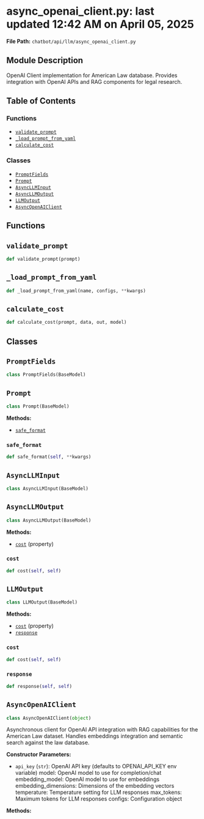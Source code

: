 # async_openai_client.py: last updated 12:42 AM on April 05, 2025

**File Path:** `chatbot/api/llm/async_openai_client.py`

## Module Description

OpenAI Client implementation for American Law database.
Provides integration with OpenAI APIs and RAG components for legal research.

## Table of Contents

### Functions

- [`validate_prompt`](#validate_prompt)
- [`_load_prompt_from_yaml`](#_load_prompt_from_yaml)
- [`calculate_cost`](#calculate_cost)

### Classes

- [`PromptFields`](#promptfields)
- [`Prompt`](#prompt)
- [`AsyncLLMInput`](#asyncllminput)
- [`AsyncLLMOutput`](#asyncllmoutput)
- [`LLMOutput`](#llmoutput)
- [`AsyncOpenAIClient`](#asyncopenaiclient)

## Functions

## `validate_prompt`

```python
def validate_prompt(prompt)
```

## `_load_prompt_from_yaml`

```python
def _load_prompt_from_yaml(name, configs, **kwargs)
```

## `calculate_cost`

```python
def calculate_cost(prompt, data, out, model)
```

## Classes

## `PromptFields`

```python
class PromptFields(BaseModel)
```

## `Prompt`

```python
class Prompt(BaseModel)
```

**Methods:**

- [`safe_format`](#promptsafe_format)

### `safe_format`

```python
def safe_format(self, **kwargs)
```

## `AsyncLLMInput`

```python
class AsyncLLMInput(BaseModel)
```

## `AsyncLLMOutput`

```python
class AsyncLLMOutput(BaseModel)
```

**Methods:**

- [`cost`](#asyncllmoutputcost) (property)

### `cost`

```python
def cost(self, self)
```

## `LLMOutput`

```python
class LLMOutput(BaseModel)
```

**Methods:**

- [`cost`](#llmoutputcost) (property)
- [`response`](#llmoutputresponse)

### `cost`

```python
def cost(self, self)
```

### `response`

```python
def response(self, self)
```

## `AsyncOpenAIClient`

```python
class AsyncOpenAIClient(object)
```

Asynchronous client for OpenAI API integration with RAG capabilities for the American Law dataset.
Handles embeddings integration and semantic search against the law database.

**Constructor Parameters:**

- `api_key` (`str`): OpenAI API key (defaults to OPENAI_API_KEY env variable)
model: OpenAI model to use for completion/chat
embedding_model: OpenAI model to use for embeddings
embedding_dimensions: Dimensions of the embedding vectors
temperature: Temperature setting for LLM responses
max_tokens: Maximum tokens for LLM responses
configs: Configuration object

**Methods:**

